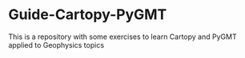 # Guide-Cartopy-PyGMT
This is a repository with some exercises to learn Cartopy and PyGMT applied to Geophysics topics
